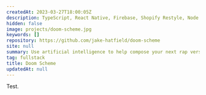 ```yaml
---
createdAt: 2023-03-27T18:00:05Z
description: TypeScript, React Native, Firebase, Shopify Restyle, Node.js, Express.js, OpenAI GPT-3, Cyclic
hidden: false
image: projects/doom-scheme.jpg
keywords: []
repository: https://github.com/jake-hatfield/doom-scheme
site: null
summary: Use artificial intelligence to help compose your next rap verse
tag: fullstack
title: Doom Scheme
updatedAt: null
---
```


Test.
